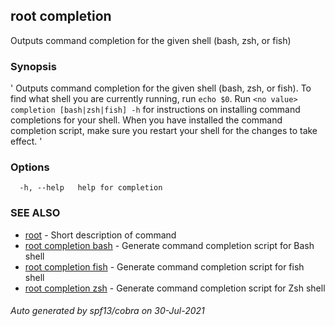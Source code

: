 ## root completion

Outputs command completion for the given shell (bash, zsh, or fish)

### Synopsis

' Outputs command completion for the given shell (bash, zsh, or fish). To find what shell you are currently running, run `echo $0`. Run `<no value> completion [bash|zsh|fish] -h` for instructions on installing command completions for your shell. When you have installed the command completion script, make sure you restart your shell for the changes to take effect. '

### Options

```
  -h, --help   help for completion
```

### SEE ALSO

* [root](root.md)	 - Short description of command
* [root completion bash](root_completion_bash.md)	 - Generate command completion script for Bash shell
* [root completion fish](root_completion_fish.md)	 - Generate command completion script for fish shell
* [root completion zsh](root_completion_zsh.md)	 - Generate command completion script for Zsh shell

###### Auto generated by spf13/cobra on 30-Jul-2021
